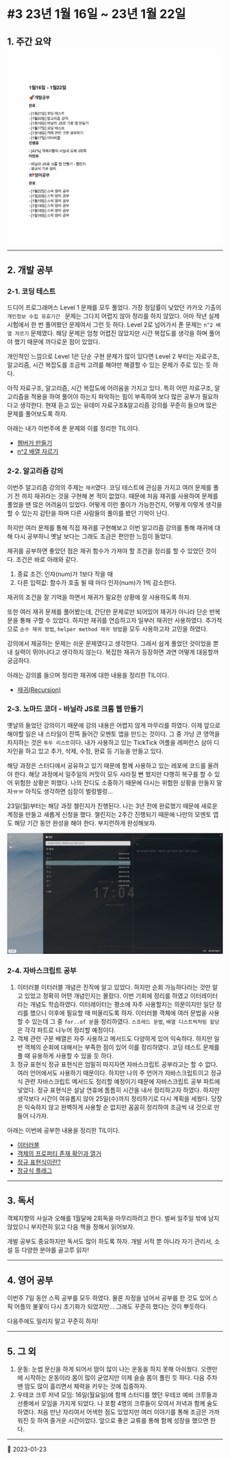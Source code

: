 # #3 23년 1월 16일 ~ 23년 1월 22일

## 1. 주간 요약

![#3 주간 요약](/image/Diary/Retrospective/retrospective3.png)

---

## 2. 개발 공부

### 2-1. 코딩 테스트

드디어 프로그래머스 Level 1 문제를 모두 풀었다. 가장 정답률이 낮았던 카카오 기출의 `개인정보 수집 유효기간
` 문제는 그다지 어렵지 않아 정리를 하지 않았다. 아마 작년 실제 시험에서 한 번 풀어봤던 문제여서 그런 듯 하다.
Level 2로 넘어가서 푼 문제는 `n^2 배열 자르기` 문제였다. 해당 문제은 엄청 어렵진 않았지만 시간 복잡도를 생각을 하며 풀어야 했기 때문에 까다로운 점이 있었다.

개인적인 느낌으로 Level 1은 단순 구현 문제가 많이 있다면 Level 2 부터는 자료구조, 알고리즘, 시간 복잡도를 조금씩 고려를 해야만 해결할 수 있는 문제가 주로 있는 듯 하다.

아직 자료구조, 알고리즘, 시간 복잡도에 어려움을 가지고 있다. 특히 어떤 자료구조, 알고리즘을 적용을 하여 풀어야 하는지 파악하는 힘이 부족하여 보다 많은 공부가 필요하다고 생각한다. 현재 듣고 있는 유데미 자료구조&알고리즘 강의를 꾸준히 들으며 많은 문제를 풀어보도록 하자.

아래는 내가 이번주에 푼 문제와 이를 정리한 TIL이다.

- [햄버거 만들기](/CodingTest/Programmers/Level1/programmers_makeing_hamburger.md)
- [n^2 배열 자르기](/CodingTest/Programmers/Level2/programmers_crop_array.md)

### 2-2. 알고리즘 강의

이번주 알고리즘 강의의 주제는 `재귀`였다. 코딩 테스트에 관심을 가지고 여러 문제를 풀기 전 까지 재귀라는 것을 구현해 본 적이 없었다. 때문에 처음 재귀를 사용하여 문제를 풀었을 땐 많은 어려움이 있었다. 어떻게 이런 풀이가 가능한건지, 어떻게 이렇게 생각을 할 수 있는지 감탄을 하며 다른 사람들의 풀이를 봤던 기억이 난다.

하지만 여러 문제를 통해 직접 재귀를 구현해보고 이번 알고리즘 강의를 통해 재귀에 대해 다시 공부하니 옛날 보다는 그래도 조금은 편안한 느낌이 들었다.

재귀를 공부하면 좋았던 점은 재귀 함수가 가져야 할 조건을 정리를 할 수 있었던 것이다. 조건은 바로 아래와 같다.

1. 종료 조건: 인자(num)가 1보다 작을 때
2. 다른 입력값: 함수가 호출 될 때 마다 인자(num)가 1씩 감소한다.

재귀의 조건을 잘 기억을 하면서 재귀가 필요한 상황에 잘 사용하도록 하자.

또한 여러 재귀 문제를 풀어봤는데, 간단한 문제로만 되어있어 재귀가 아니라 단순 반복문을 통해 구할 수 있었다. 하지만 재귀를 연습하고자 일부러 재귀만 사용하였다. 추가적으로 `순수 재귀 방법`, `helper method 재귀 방법`을 모두 사용하고자 고민을 하였다.

강의에서 제공하는 문제는 쉬운 문제였다고 생각한다. 그래서 쉽게 풀었던 것이었을 뿐 내 실력이 뛰어나다고 생각하지 않는다. 복잡한 재귀가 등장하면 과연 어떻게 대응할까 궁금하다.

아래는 강의를 들으며 정리한 재귀에 대한 내용을 정리한 TIL이다.

- [재귀(Recursion)](/DataStructureAlgorithm/Recursion.md)

### 2-3. 노마드 코더 - 바닐라 JS로 크롬 웹 만들기

옛날의 들었던 강의이기 때문에 강의 내용은 어렵지 않게 마무리를 하였다. 이제 앞으로 해야할 일은 내 스타일이 잔뜩 들어간 모멘토 앱을 만드는 것이다. 그 중 가낭 큰 영역을 차지하는 것은 `투두 리스트`이다. 내가 사용하고 있는 TickTick 어플을 레퍼런스 삼아 디자인을 하고 있고 추가, 삭제, 수정, 완료 등 기능을 만들고 있다.

해당 과정은 스터디에서 공유하고 있기 때문에 함께 사용하고 있는 레포에 코드를 올려야 한다. 해당 과정에서 일주일의 커밋이 모두 사라질 뻔 했지만 다행히 복구를 할 수 있어 위험한 상황은 피했다. 나의 잔디도 소중하기 때문에 다시는 위험한 상황을 만들지 말자ㅠㅠ 아직도 생각하면 심장이 벌렁벌렁...

23일(월)부터는 해당 과정 챌린지가 진행된다. 나는 3년 전에 완료했기 때문에 새로운 계정을 만들고 새롭게 신청을 했다. 챌린지는 2주간 진행되기 때문에 나만의 모멘토 앱도 해당 기간 동안 완성을 해야 한다. 부지런하게 완성해보자.

![모멘토 앱 - 만들고 있는 중..](/image/Diary/Retrospective/nomadMoment.png)

### 2-4. 자바스크립트 공부

1. 이터러블
   이터러블 개념은 진작에 알고 있었다. 하지만 순회 가능하다라는 것만 알고 있었고 정확히 어떤 개념인지는 몰랐다. 이번 기회에 정리를 하였고 이터레이터라는 개념도 학습하였다. 이터레이터는 평소에 자주 사용할지는 의문이지만 일단 정리를 했으니 이후에 필요할 때 떠올리도록 하자. 이터러블 객체에 여러 문법을 사용할 수 있는데 그 중 `for..of 문`을 정리하였다. `스프레드 문법`, `배열 디스트럭처링 할당`은 각각 파트로 나누어 정리할 예정이다.
2. 객체 관련 구문
   배열은 자주 사용하고 메서드도 다양하게 있어 익숙하다. 하지만 일반 객체의 순회에 대해서는 부족한 점이 있어 이를 정리하였다. 코딩 테스트 문제를 풀 때 유용하게 사용할 수 있을 듯 하다.
3. 정규 표현식
   정규 표현식은 엄밀히 따지자면 자바스크립트 공부라고는 할 수 없다. 여러 언어에서도 사용하기 때문이다. 하지만 나의 주 언어가 자바스크립트이고 정규식 관련 자바스크립트 메서드도 정리할 예정이기 때문에 자바스크립트 공부 파트에 넣었다. 정규 표현식은 설날 연휴에 틈틈히 시간을 내서 정리하고자 하였다. 하지만 생각보다 시간이 여유롭지 않아 25일(수)까지 정리하기로 다시 계획을 세웠다. 당장은 익숙하지 않고 완벽하게 사용할 순 없지만 꼼꼼히 정리하여 조금씩 내 것으로 만들어 나가자.

아래는 이번에 공부한 내용을 정리한 TIL이다.

- [이터러블](/JAVASCRIPT/Iterable.md)
- [객체의 프로퍼티 존재 확인과 열거](/JAVASCRIPT/ObjectProperty.md)
- [정규 표현식이란?](/RegExp/WhatisRegExp.md)
- [정규식 플래그](/RegExp/RegExpFlag.md)

---

## 3. 독서

객체지향의 사실과 오해를 1월달에 2회독을 마무리하려고 한다. 벌써 일주일 밖에 남지 않았으니 부지런히 읽고 다음 책을 정해서 읽어보자.

개발 공부도 중요하지만 독서도 많이 하도록 하자. 개발 서적 뿐 아니라 자기 관리서, 소설 등 다양한 분야를 골고루 읽자!

---

## 4. 영어 공부

이번주 7일 동안 스픽 공부를 모두 하였다. 물론 자정을 넘어서 공부를 한 것도 있어 스픽 어플의 불꽃이 다시 초기화가 되었지만... 그래도 꾸준히 했다는 것이 뿌듯하다.

다음주에도 밀리지 말고 꾸준히 하자!

---

## 5. 그 외

1. 운동: 눈썹 문신을 하게 되어서 땀이 많이 나는 운동을 하지 못해 아쉬웠다. 오랜만에 시작하는 운동이라 몸이 많이 굳었지만 이제 슬슬 몸이 풀린 듯 하다. 다음 주차 땐 땀도 많이 흘리면서 체력을 키우는 것에 집중하자.
2. 우테코 크루 저녁 모임: 16일(월요일)에 함께 스터디를 했던 우테코 예비 크루들과 선릉에서 모임을 가지게 되었다. 나 포함 4명의 크루들이 모여서 저녁과 함께 술도 하였다. 처음 만난 자리여서 어색한 점도 있었지만 여러 이야기를 통해 조금은 가까워진 듯 하여 즐거운 시간이었다. 앞으로 좋은 교류를 통해 함께 성장을 했으면 한다.

---

📅 2023-01-23
